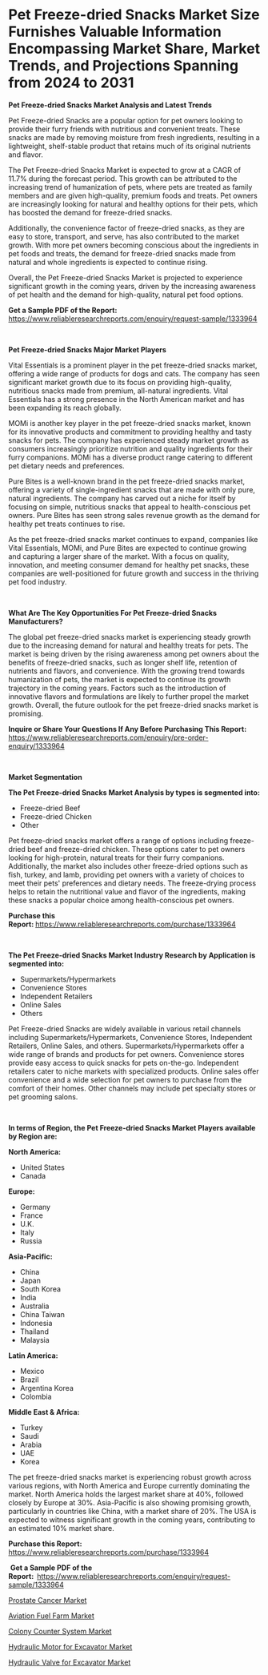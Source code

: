 <p><h1>Pet Freeze-dried Snacks Market Size Furnishes Valuable Information Encompassing Market Share, Market Trends, and Projections Spanning from 2024 to 2031</h1></p><p><strong>Pet Freeze-dried Snacks Market Analysis and Latest Trends</strong></p>
<p><p>Pet Freeze-dried Snacks are a popular option for pet owners looking to provide their furry friends with nutritious and convenient treats. These snacks are made by removing moisture from fresh ingredients, resulting in a lightweight, shelf-stable product that retains much of its original nutrients and flavor.</p><p>The Pet Freeze-dried Snacks Market is expected to grow at a CAGR of 11.7% during the forecast period. This growth can be attributed to the increasing trend of humanization of pets, where pets are treated as family members and are given high-quality, premium foods and treats. Pet owners are increasingly looking for natural and healthy options for their pets, which has boosted the demand for freeze-dried snacks.</p><p>Additionally, the convenience factor of freeze-dried snacks, as they are easy to store, transport, and serve, has also contributed to the market growth. With more pet owners becoming conscious about the ingredients in pet foods and treats, the demand for freeze-dried snacks made from natural and whole ingredients is expected to continue rising.</p><p>Overall, the Pet Freeze-dried Snacks Market is projected to experience significant growth in the coming years, driven by the increasing awareness of pet health and the demand for high-quality, natural pet food options.</p></p>
<p><strong>Get a Sample PDF of the Report:&nbsp;</strong> <a href="https://www.reliableresearchreports.com/enquiry/request-sample/1333964">https://www.reliableresearchreports.com/enquiry/request-sample/1333964</a></p>
<p>&nbsp;</p>
<p><strong>Pet Freeze-dried Snacks Major Market Players</strong></p>
<p><p>Vital Essentials is a prominent player in the pet freeze-dried snacks market, offering a wide range of products for dogs and cats. The company has seen significant market growth due to its focus on providing high-quality, nutritious snacks made from premium, all-natural ingredients. Vital Essentials has a strong presence in the North American market and has been expanding its reach globally.</p><p>MOMi is another key player in the pet freeze-dried snacks market, known for its innovative products and commitment to providing healthy and tasty snacks for pets. The company has experienced steady market growth as consumers increasingly prioritize nutrition and quality ingredients for their furry companions. MOMi has a diverse product range catering to different pet dietary needs and preferences.</p><p>Pure Bites is a well-known brand in the pet freeze-dried snacks market, offering a variety of single-ingredient snacks that are made with only pure, natural ingredients. The company has carved out a niche for itself by focusing on simple, nutritious snacks that appeal to health-conscious pet owners. Pure Bites has seen strong sales revenue growth as the demand for healthy pet treats continues to rise.</p><p>As the pet freeze-dried snacks market continues to expand, companies like Vital Essentials, MOMi, and Pure Bites are expected to continue growing and capturing a larger share of the market. With a focus on quality, innovation, and meeting consumer demand for healthy pet snacks, these companies are well-positioned for future growth and success in the thriving pet food industry.</p></p>
<p>&nbsp;</p>
<p><strong>What Are The Key Opportunities For Pet Freeze-dried Snacks Manufacturers?</strong></p>
<p><p>The global pet freeze-dried snacks market is experiencing steady growth due to the increasing demand for natural and healthy treats for pets. The market is being driven by the rising awareness among pet owners about the benefits of freeze-dried snacks, such as longer shelf life, retention of nutrients and flavors, and convenience. With the growing trend towards humanization of pets, the market is expected to continue its growth trajectory in the coming years. Factors such as the introduction of innovative flavors and formulations are likely to further propel the market growth. Overall, the future outlook for the pet freeze-dried snacks market is promising.</p></p>
<p><strong>Inquire or Share Your Questions If Any Before Purchasing This Report:</strong> <a href="https://www.reliableresearchreports.com/enquiry/pre-order-enquiry/1333964">https://www.reliableresearchreports.com/enquiry/pre-order-enquiry/1333964</a></p>
<p>&nbsp;</p>
<p><strong>Market Segmentation</strong></p>
<p><strong>The Pet Freeze-dried Snacks Market Analysis by types is segmented into:</strong></p>
<p><ul><li>Freeze-dried Beef</li><li>Freeze-dried Chicken</li><li>Other</li></ul></p>
<p><p>Pet freeze-dried snacks market offers a range of options including freeze-dried beef and freeze-dried chicken. These options cater to pet owners looking for high-protein, natural treats for their furry companions. Additionally, the market also includes other freeze-dried options such as fish, turkey, and lamb, providing pet owners with a variety of choices to meet their pets' preferences and dietary needs. The freeze-drying process helps to retain the nutritional value and flavor of the ingredients, making these snacks a popular choice among health-conscious pet owners.</p></p>
<p><strong>Purchase this Report:&nbsp;</strong><a href="https://www.reliableresearchreports.com/purchase/1333964">https://www.reliableresearchreports.com/purchase/1333964</a></p>
<p>&nbsp;</p>
<p><strong>The Pet Freeze-dried Snacks Market Industry Research by Application is segmented into:</strong></p>
<p><ul><li>Supermarkets/Hypermarkets</li><li>Convenience Stores</li><li>Independent Retailers</li><li>Online Sales</li><li>Others</li></ul></p>
<p><p>Pet Freeze-dried Snacks are widely available in various retail channels including Supermarkets/Hypermarkets, Convenience Stores, Independent Retailers, Online Sales, and others. Supermarkets/Hypermarkets offer a wide range of brands and products for pet owners. Convenience stores provide easy access to quick snacks for pets on-the-go. Independent retailers cater to niche markets with specialized products. Online sales offer convenience and a wide selection for pet owners to purchase from the comfort of their homes. Other channels may include pet specialty stores or pet grooming salons.</p></p>
<p>&nbsp;</p>
<p><strong>In terms of Region, the Pet Freeze-dried Snacks Market Players available by Region are:</strong></p>
<p>
    <p> <strong> North America: </strong>
        <ul>
            <li>United States</li>
            <li>Canada</li>
        </ul>
        </p> 
    <p> <strong> Europe: </strong>
        <ul>
            <li>Germany</li>
            <li>France</li>
            <li>U.K.</li>
            <li>Italy</li>
            <li>Russia</li>
        </ul>
        </p> 
    <p> <strong> Asia-Pacific: </strong>
        <ul>
            <li>China</li>
            <li>Japan</li>
            <li>South Korea</li>
            <li>India</li>
            <li>Australia</li>
            <li>China Taiwan</li>
            <li>Indonesia</li>
            <li>Thailand</li>
            <li>Malaysia</li>
        </ul>
        </p> 
    <p> <strong> Latin America: </strong>
        <ul>
            <li>Mexico</li>
            <li>Brazil</li>
            <li>Argentina Korea</li>
            <li>Colombia</li>
        </ul>
        </p> 
    <p> <strong> Middle East & Africa: </strong>
        <ul>
            <li>Turkey</li>
            <li>Saudi</li>
            <li>Arabia</li>
            <li>UAE</li>
            <li>Korea</li>
        </ul>
    </p>
    </p>
<p><p>The pet freeze-dried snacks market is experiencing robust growth across various regions, with North America and Europe currently dominating the market. North America holds the largest market share at 40%, followed closely by Europe at 30%. Asia-Pacific is also showing promising growth, particularly in countries like China, with a market share of 20%. The USA is expected to witness significant growth in the coming years, contributing to an estimated 10% market share.</p></p>
<p><strong>Purchase this Report: </strong><a href="https://www.reliableresearchreports.com/purchase/1333964">https://www.reliableresearchreports.com/purchase/1333964</a></p>
<p>&nbsp;<strong>Get a Sample PDF of the Report:&nbsp;&nbsp;</strong><a href="https://www.reliableresearchreports.com/enquiry/request-sample/1333964">https://www.reliableresearchreports.com/enquiry/request-sample/1333964</a></p>
<p><strong></strong></p>
<p><p><a href="https://medium.com/@carolynfuller1997/prostate-cancer-market-size-reveals-the-best-marketing-channels-in-global-industry-4f18be9ea7a9">Prostate Cancer Market</a></p><p><a href="https://medium.com/@nicholasgarcia1914/aviation-fuel-farm-market-furnishes-information-on-market-share-market-trends-and-market-growth-8646a7ca048a">Aviation Fuel Farm Market</a></p><p><a href="https://medium.com/@nicholasgarcia1914/colony-counter-system-market-size-market-outlook-and-market-forecast-2024-to-2031-73cac9eae927">Colony Counter System Market</a></p><p><a href="https://github.com/mahnoor2003/Market-Research-Report-List-3/blob/main/hydraulic-motor-for-excavator-market.md">Hydraulic Motor for Excavator Market</a></p><p><a href="https://github.com/BryceTownsendr/Market-Research-Report-List-3/blob/main/hydraulic-valve-for-excavator-market.md">Hydraulic Valve for Excavator Market</a></p></p>